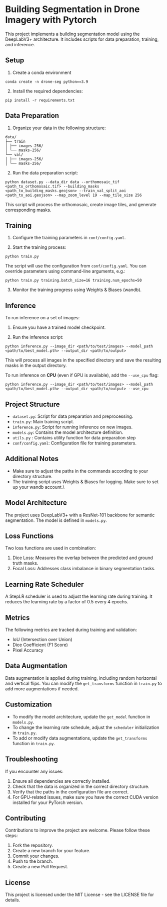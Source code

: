 # Building Segmentation in Drone Imagery with Pytorch

This project implements a building segmentation model using the DeepLabV3+ architecture. It includes scripts for data preparation, training, and inference.

## Setup
1. Create a conda environment

```conda create -n drone-seg python==3.9```

2. Install the required dependencies:

```pip install -r requirements.txt```


## Data Preparation

1. Organize your data in the following structure:
```
data/
├── train
│ ├── images-256/
│ └── masks-256/
└── val/
│ ├── images-256/
│ └── masks-256/
```


2. Run the data preparation script:

```python dataset.py --data_dir data --orthomosaic_tif <path_to_orthomosaic.tif> --building_masks <path_to_building_masks.geojson> --train_val_split_aoi <path_to_aoi.geojson> --map_zoom_level 19 --map_tile_size 256```


This script will process the orthomosaic, create image tiles, and generate corresponding masks.

## Training

1. Configure the training parameters in `conf/config.yaml`.

2. Start the training process:

```python train.py```

The script will use the configuration from `conf/config.yaml`. You can override parameters using command-line arguments, e.g.:

```python train.py training.batch_size=16 training.num_epochs=50```

3. Monitor the training progress using Weights & Biases (wandb).

## Inference

To run inference on a set of images:

1. Ensure you have a trained model checkpoint.

2. Run the inference script:

```python inference.py --image_dir <path/to/test/images> --model_path <path/to/best_model.pth> --output_dir <path/to/output>```

This will process all images in the specified directory and save the resulting masks in the output directory.

To run inference on **CPU** (even if GPU is available), add the `--use_cpu` flag:

```python inference.py --image_dir <path/to/test/images> --model_path <path/to/best_model.pth> --output_dir <path/to/output> --use_cpu```


## Project Structure

- `dataset.py`: Script for data preparation and preprocessing.
- `train.py`: Main training script.
- `inference.py`: Script for running inference on new images.
- `models.py`: Contains the model architecture definition.
- `utils.py` : Contains utility function for data preparation step 
- `conf/config.yaml`: Configuration file for training parameters.

## Additional Notes

- Make sure to adjust the paths in the commands according to your directory structure.
- The training script uses Weights & Biases for logging. Make sure to set up your wandb account.\

## Model Architecture

The project uses DeepLabV3+ with a ResNet-101 backbone for semantic segmentation. The model is defined in `models.py`.

## Loss Functions

Two loss functions are used in combination:
1. Dice Loss: Measures the overlap between the predicted and ground truth masks.
2. Focal Loss: Addresses class imbalance in binary segmentation tasks.

## Learning Rate Scheduler

A StepLR scheduler is used to adjust the learning rate during training. It reduces the learning rate by a factor of 0.5 every 4 epochs.

## Metrics

The following metrics are tracked during training and validation:
- IoU (Intersection over Union)
- Dice Coefficient (F1 Score)
- Pixel Accuracy

## Data Augmentation

Data augmentation is applied during training, including random horizontal and vertical flips. You can modify the `get_transforms` function in `train.py` to add more augmentations if needed.

## Customization

- To modify the model architecture, update the `get_model` function in `models.py`.
- To change the learning rate schedule, adjust the `scheduler` initialization in `train.py`.
- To add or modify data augmentations, update the `get_transforms` function in `train.py`.

## Troubleshooting

If you encounter any issues:
1. Ensure all dependencies are correctly installed.
2. Check that the data is organized in the correct directory structure.
3. Verify that the paths in the configuration file are correct.
4. For GPU-related issues, make sure you have the correct CUDA version installed for your PyTorch version.

## Contributing

Contributions to improve the project are welcome. Please follow these steps:
1. Fork the repository.
2. Create a new branch for your feature.
3. Commit your changes.
4. Push to the branch.
5. Create a new Pull Request.

## License

This project is licensed under the MIT License - see the LICENSE file for details.
